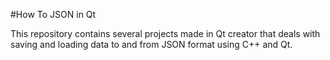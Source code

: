 #How To JSON in Qt

This repository contains several projects made in Qt creator that deals with
saving and loading data to and from JSON format using C++ and Qt.

